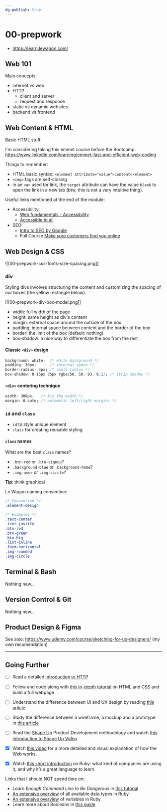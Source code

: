 ```yaml
---
dg-publish: true
---
```

# 00-prepwork

- <https://learn.lewagon.com/>


## Web 101

Main concepts:

- internet vs web
- HTTP
    - client and server
    - request and response
- static vs dynamic websites
- backend vs frontend

## Web Content & HTML

Basic HTML stuff.

I'm considering taking this emmet course before the Bootcamp: <https://www.linkedin.com/learning/emmet-fast-and-efficient-web-coding>

Things to remember:

- HTML basic syntax: `<element attribute="value">content</element>`
- `<img>` tags are self-closing
- in an `<a>` used for link, the `target` attribute can have the value `blank` to open the link in a new tab (btw, this is not a very intuitive thing).

Useful links mentioned at the end of the module:

- Accessibility:
    - [Web fundamentals - Accessibility](https://developers.google.com/web/fundamentals/accessibility/)
    - [Accessible to all](https://web.dev/accessible/)
- SEO:
    - [Intro to SEO by Google](https://learndigital.withgoogle.com/digitalgarage/course/become-searchable-online/module/6/lesson/46)
    - Full Course [Make sure customers find you online](https://learndigital.withgoogle.com/digitalgarage/course/become-searchable-online)



## Web Design & CSS

![[00-prepwork-css-fonts-size-spacing.png]]

### div

Styling divs involves structuring the content and customizing the spacing of our boxes (the yellow rectangle below).

![[00-prepwork-div-box-model.png]]

- width: full width of the page
- height: same height as div's content
- margin: external space around the outside of the box
- padding: internal space between content and the border of the box
- border: the limit of the box (default: nothing)
- box-shadow: a nice way to differentiate the box from the rest


#### Classic `<div>` design

```css
background: white;  /* white background */
padding: 30px;      /* internal space */
border-radius: 4px; /* small radius */
box-shadow: 0 15px 35px rgba(50, 50, 93, 0.1); /* strip shadow */
```


#### `<div>` centering technique

```css
width: 300px;   /* fix the width */
margin: 0 auto; /* automatic left/right margins */
```


### `id` and `class`

- `id` to style unique element
- `class` for creating reusable styling

#### `class` names

What are the best `class` names?

- `.btn-red` or `.btn-signup`?
- `.background-blue` or `.background-home`?
- `.img-user` or `.img-circle`?

**Tip**: think graphical

Le Wagon naming convention:

```css
/* Convention */
.element-design

/* Examples */
.text-center
.text-justify
.btn-red
.btn-green
.btn-big
.list-inline
.form-horizontal
.img-rounded
.img-circle
```


## Terminal & Bash

Nothing new...

## Version Control & Git

Nothing new...


## Product Design & Figma

See also: <https://www.udemy.com/course/sketching-for-ux-designers/> (my own recomendation)


---


## Going Further

- [ ] Read a detailed [introduction to HTTP](https://dev.to/mahmoudessam/introduction-to-http-5hkj)
- [ ] Follow and code along with [this in-depth tutorial](https://learn.shayhowe.com/html-css/) on HTML and CSS and build a full webpage
- [ ] Understand the difference between UI and UX design by reading [this article](https://xd.adobe.com/ideas/process/ui-design/ui-vs-ux-design-understanding-similarities-and-differences/)
- [ ] Study the difference between a wireframe, a mockup and a prototype in [this article](https://blog.railwaymen.org/wireframe-vs-mockup-vs-prototype-what-is-the-difference-and-why-your-app-needs-it)
- [ ] Read the [Shape Up](https://basecamp.com/shapeup/webbook) Product Development methodology and watch [this Introduction to Shape Up Video](https://learn.lewagon.com/c/4721/b/7917)
- [x] Watch [this video](https://www.youtube.com/watch?v=hJHvdBlSxug) for a more detailed and visual explanation of how the Web works.
- [x] Watch [this short introduction](https://www.youtube.com/watch?v=c7FExaJY9A4) on Ruby: what kind of companies are using it, and why it’s a great language to learn


Links that I should NOT spend time on:

- _Learn Enough Command Line to Be Dangerous_ in [this tutorial](https://www.learnenough.com/command-line-tutorial)
- [An extensive overview](https://launchschool.com/books/ruby/read/basics) of all available data types in Ruby
- [An extensive overview](https://launchschool.com/books/ruby/read/variables#whatisavariable) of variables in Ruby
- Learn more about Booleans in [this guide](https://www.rubyguides.com/2019/02/ruby-booleans/)